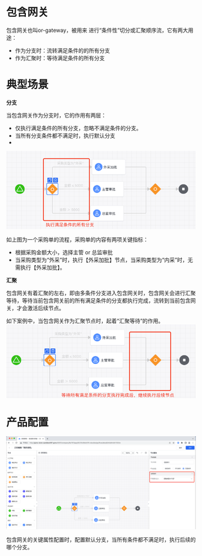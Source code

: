 # 包含网关
包含网关也叫or-gateway，被用来 进行“条件性”切分或汇聚顺序流，它有两大用途：
- 作为分支时：流转满足条件的的所有分支
- 作为汇聚时：等待满足条件的所有分支

# 典型场景

**分支**

当包含网关作为分支时，它的作用有两层：
- 仅执行满足条件的所有分支，忽略不满足条件的分支。
- 当所有分支条件都不满足时，执行默认分支
- 
![image.png](/img/BPM引擎/流程设计/节点描述/网关节点/包容网关/image_f06e3ea.png)

如上图为一个采购单的流程，采购单的内容有两项关键指标：
- 根据采购金额大小，选择主管 or 总监审批
- 当采购类型为“外采”时，执行【外采加批】节点，当采购类型为“内采”时，无需执行【外采加批】。

**汇聚**

包含网关有着汇聚的左右，即由多条件分支进入包含网关时，包含网关会进行汇聚等待，等待当前包含网关前的所有满足条件的分支都执行完成，流转到当前包含网关，才会激活后续节点。

如下案例中，当包含网关作为汇聚节点时，起着“汇聚等待”的作用。
![image.png](/img/BPM引擎/流程设计/节点描述/网关节点/包容网关/image_fae6c0b.png)

# 产品配置

![image.png](/img/BPM引擎/流程设计/节点描述/网关节点/包容网关/image_decc910.png)

包含网关的关键属性配置时，配置默认分支，当所有条件都不满足时，执行后续的哪个分支。